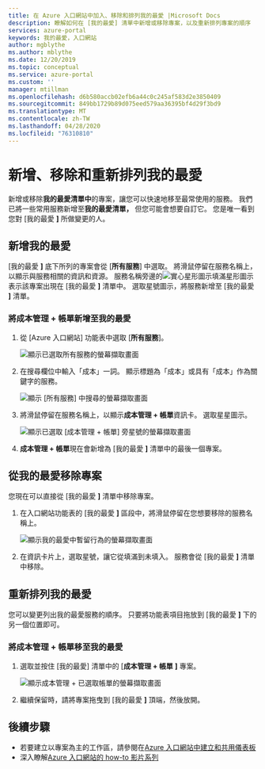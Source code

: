 ```yaml
---
title: 在 Azure 入口網站中加入、移除和排列我的最愛 |Microsoft Docs
description: 瞭解如何在 [我的最愛] 清單中新增或移除專案，以及重新排列專案的順序
services: azure-portal
keywords: 我的最愛，入口網站
author: mgblythe
ms.author: mblythe
ms.date: 12/20/2019
ms.topic: conceptual
ms.service: azure-portal
ms.custom: ''
manager: mtillman
ms.openlocfilehash: d6b580accb02efb6a44c0c245af583d2e3850409
ms.sourcegitcommit: 849bb1729b89d075eed579aa36395bf4d29f3bd9
ms.translationtype: MT
ms.contentlocale: zh-TW
ms.lasthandoff: 04/28/2020
ms.locfileid: "76310810"
---
```

# <a name="add-remove-and-rearrange-favorites"></a>新增、移除和重新排列我的最愛

新增或移除**我的最愛清單中**的專案，讓您可以快速地移至最常使用的服務。 我們已將一些常用服務新增至**我的最愛清單，** 但您可能會想要自訂它。 您是唯一看到您對 [我的最愛 **]** 所做變更的人。

## <a name="add-a-favorite"></a>新增我的最愛

[我的最愛 **]** 底下所列的專案會從 [**所有服務**] 中選取。 將滑鼠停留在服務名稱上，以顯示與服務相關的資訊和資源。 服務名稱旁邊的![實心星形圖示](./media/azure-portal-add-remove-sort-favorites/azure-portal-favorites-graystar.png)填滿星形圖示表示該專案出現在 [我的最愛 **]** 清單中。 選取星號圖示，將服務新增至 [我的最愛 **]** 清單。

### <a name="add-cost-management--billing-to-favorites"></a>將成本管理 + 帳單新增至我的最愛

1. 從 [Azure 入口網站] 功能表中選取 [**所有服務**]。

    ![顯示已選取所有服務的螢幕擷取畫面](./media/azure-portal-add-remove-sort-favorites/azure-portal-favorites-new-all-services.png)

1. 在搜尋欄位中輸入「成本」一詞。 顯示標題為「成本」或具有「成本」作為關鍵字的服務。

   ![顯示 [所有服務] 中搜尋的螢幕擷取畫面](./media/azure-portal-add-remove-sort-favorites/azure-portal-favorites-find-service.png)

1. 將滑鼠停留在服務名稱上，以顯示**成本管理 + 帳單**資訊卡。 選取星星圖示。

   ![顯示已選取 [成本管理 + 帳單] 旁星號的螢幕擷取畫面](./media/azure-portal-add-remove-sort-favorites/azure-portal-favorites-add.png)

1. **成本管理 + 帳單**現在會新增為 [我的最愛 **]** 清單中的最後一個專案。

## <a name="remove-an-item-from-favorites"></a>從我的最愛移除專案

您現在可以直接從 [我的最愛 **]** 清單中移除專案。

1. 在入口網站功能表的 [我的最愛 **]** 區段中，將滑鼠停留在您想要移除的服務名稱上。

   ![顯示我的最愛中暫留行為的螢幕擷取畫面](./media/azure-portal-add-remove-sort-favorites/azure-portal-favorites-remove.png)

2. 在資訊卡片上，選取星號，讓它從填滿到未填入。 服務會從 [我的最愛 **]** 清單中移除。

## <a name="rearrange-favorites"></a>重新排列我的最愛

您可以變更列出我的最愛服務的順序。 只要將功能表項目拖放到 [我的最愛 **]** 下的另一個位置即可。

### <a name="move-cost-management--billing-to-the-top-of-favorites"></a>將成本管理 + 帳單移至我的最愛

1. 選取並按住 [我的最愛] 清單中的 [**成本管理 + 帳單** **]** 專案。

   ![顯示成本管理 + 已選取帳單的螢幕擷取畫面](./media/azure-portal-add-remove-sort-favorites/azure-portal-favorites-sort.png)

1. 繼續保留時，請將專案拖曳到 [我的最愛 **]** 頂端，然後放開。

## <a name="next-steps"></a>後續步驟

* 若要建立以專案為主的工作區，請參閱在[Azure 入口網站中建立和共用儀表板](../azure-portal/azure-portal-dashboards.md)
* 深入瞭解[Azure 入口網站的 how-to 影片系列](https://www.youtube.com/playlist?list=PLLasX02E8BPBKgXP4oflOL29TtqTzwhxR)